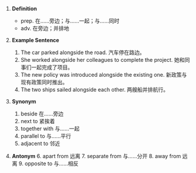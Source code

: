 1. **Definition**
   - prep. 在……旁边；与……一起；与……同时
   - adv. 在旁边；并排地

2. **Example Sentence**
   1. The car parked alongside the road. 汽车停在路边。
   2. She worked alongside her colleagues to complete the project. 她和同事们一起完成了项目。
   3. The new policy was introduced alongside the existing one. 新政策与现有政策同时推出。
   4. The two ships sailed alongside each other. 两艘船并排航行。

3. **Synonym**
   1. beside 在……旁边
   2. next to 紧挨着
   3. together with 与……一起
   4. parallel to 与……平行
   5. adjacent to 邻近

4. **Antonym**
   6. apart from 远离
   7. separate from 与……分开
   8. away from 远离
   9. opposite to 与……相反